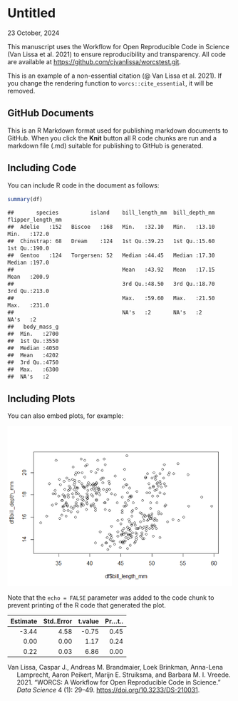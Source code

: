 Untitled
================
23 October, 2024

This manuscript uses the Workflow for Open Reproducible Code in Science
(Van Lissa et al. 2021) to ensure reproducibility and transparency. All
code <!--and data--> are available at
<https://github.com/cjvanlissa/worcstest.git>.

This is an example of a non-essential citation (@ Van Lissa et al.
2021). If you change the rendering function to `worcs::cite_essential`,
it will be removed.

<!--The function below inserts a notification if the manuscript is knit using synthetic data. Make sure to insert it after load_data().-->

## GitHub Documents

This is an R Markdown format used for publishing markdown documents to
GitHub. When you click the **Knit** button all R code chunks are run and
a markdown file (.md) suitable for publishing to GitHub is generated.

## Including Code

You can include R code in the document as follows:

``` r
summary(df)
```

    ##       species          island    bill_length_mm  bill_depth_mm   flipper_length_mm
    ##  Adelie   :152   Biscoe   :168   Min.   :32.10   Min.   :13.10   Min.   :172.0    
    ##  Chinstrap: 68   Dream    :124   1st Qu.:39.23   1st Qu.:15.60   1st Qu.:190.0    
    ##  Gentoo   :124   Torgersen: 52   Median :44.45   Median :17.30   Median :197.0    
    ##                                  Mean   :43.92   Mean   :17.15   Mean   :200.9    
    ##                                  3rd Qu.:48.50   3rd Qu.:18.70   3rd Qu.:213.0    
    ##                                  Max.   :59.60   Max.   :21.50   Max.   :231.0    
    ##                                  NA's   :2       NA's   :2       NA's   :2        
    ##   body_mass_g  
    ##  Min.   :2700  
    ##  1st Qu.:3550  
    ##  Median :4050  
    ##  Mean   :4202  
    ##  3rd Qu.:4750  
    ##  Max.   :6300  
    ##  NA's   :2

## Including Plots

You can also embed plots, for example:

![](manuscript_files/figure-gfm/pressure-1.png)<!-- -->

Note that the `echo = FALSE` parameter was added to the code chunk to
prevent printing of the R code that generated the plot.

| Estimate | Std..Error | t.value | Pr…t.. |
|---------:|-----------:|--------:|-------:|
|    -3.44 |       4.58 |   -0.75 |   0.45 |
|     0.00 |       0.00 |    1.17 |   0.24 |
|     0.22 |       0.03 |    6.86 |   0.00 |

<div id="refs" class="references csl-bib-body hanging-indent"
entry-spacing="0">

<div id="ref-vanlissaWORCSWorkflowOpen2021" class="csl-entry">

Van Lissa, Caspar J., Andreas M. Brandmaier, Loek Brinkman, Anna-Lena
Lamprecht, Aaron Peikert, Marijn E. Struiksma, and Barbara M. I. Vreede.
2021. “WORCS: A Workflow for Open Reproducible Code in Science.” *Data
Science* 4 (1): 29–49. <https://doi.org/10.3233/DS-210031>.

</div>

</div>
